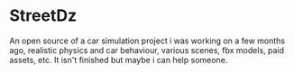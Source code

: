 # StreetDz
An open source of a car simulation project i was working on a few months ago, realistic physics and car behaviour, various scenes, fbx models, paid assets, etc. It isn't finished but maybe i can help someone.
